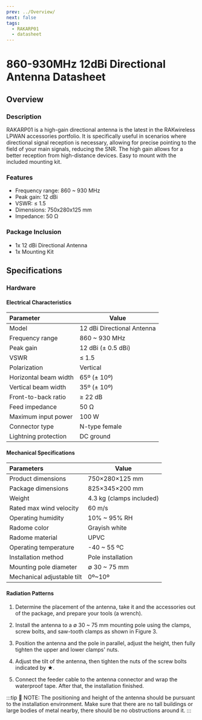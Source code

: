 ```yaml
---
prev: ../Overview/
next: false
tags:
  - RAKARP01
  - datasheet
---
```


# 860-930MHz 12dBi Directional Antenna Datasheet

## Overview

### Description

RAKARP01 is a high-gain directional antenna is the latest in the RAKwireless LPWAN accessories portfolio. It is specifically useful in scenarios where directional signal reception is necessary, allowing for precise pointing to the field of your main signals, reducing the SNR. The high gain allows for a better reception from high-distance devices. Easy to mount with the included mounting kit.


### Features

- Frequency range: 860 ~ 930&nbsp;MHz
- Peak gain: 12&nbsp;dBi
- VSWR: ≤ 1.5
- Dimensions: 750x280x125&nbsp;mm
- Impedance: 50&nbsp;Ω

### Package Inclusion

- 1x 12&nbsp;dBi Directional Antenna
- 1x Mounting Kit

## Specifications

### Hardware

#### Electrical Characteristics

| Parameter             | Value                           |
| :-------------------- | ------------------------------- |
| Model                 | 12&nbsp;dBi Directional Antenna |
| Frequency range       | 860 ~ 930&nbsp;MHz              |
| Peak gain             | 12&nbsp;dBi (± 0.5&nbsp;dBi)    |
| VSWR                  | ≤ 1.5                           |
| Polarization          | Vertical                        |
| Horizontal beam width | 65º (± 10º)                     |
| Vertical beam width   | 35º (± 10º)                     |
| Front-to-back ratio   | ≥ 22&nbsp;dB                    |
| Feed impedance        | 50&nbsp;Ω                       |
| Maximum input power   | 100&nbsp;W                      |
| Connector type        | N-type female                   |
| Lightning protection  | DC ground                       |

#### Mechanical Specifications

| Parameters                 | Value                         |
| :------------------------- | ----------------------------- |
| Product dimensions         | 750×280×125&nbsp;mm           |
| Package dimensions         | 825×345×200&nbsp;mm           |
| Weight                     | 4.3&nbsp;kg (clamps included) |
| Rated max wind velocity    | 60&nbsp;m/s                   |
| Operating humidity         | 10% ~ 95% RH                  |
| Radome color               | Grayish white                 |
| Radome material            | UPVC                          |
| Operating temperature      | -40 ~ 55&nbsp;ºC              |
| Installation method        | Pole installation             |
| Mounting pole diameter     | ∅ 30 ~ 75&nbsp;mm             |
| Mechanical adjustable tilt | 0º~10º                        |

#### Radiation Patterns

<rk-img
  src="/assets/images/accessories/rakarp01/datasheet/horizontal-pattern.png"
  width="70%"
  caption="Horizontal Pattern H"
/>

<rk-img
  src="/assets/images/accessories/rakarp01/datasheet/vertical-pattern.png"
  width="60%"
  caption="Connectors Types"
/>

<rk-img
  src="/assets/images/accessories/rakarp01/datasheet/mounting.png"
  width="60%"
  caption="Antenna installation diagram"
/>

1. Determine the placement of the antenna, take it and the accessories out of the package, and prepare your tools (a wrench).
   
2. Install the antenna to a ∅ 30 ~ 75&nbsp;mm mounting pole using the clamps, screw bolts, and saw-tooth clamps as shown in Figure 3. 

3. Position the antenna and the pole in parallel, adjust the height, then fully tighten the upper and lower clamps' nuts.

4. Adjust the tilt of the antenna, then tighten the nuts of the screw bolts indicated by ★.

5. Connect the feeder cable to the antenna connector and wrap the waterproof tape. After that, the installation finished.


:::tip 📝 NOTE:
The positioning and height of the antenna should be pursuant to the installation environment. Make sure that there are no tall buildings or large bodies of metal nearby, there should be no obstructions around it.
:::